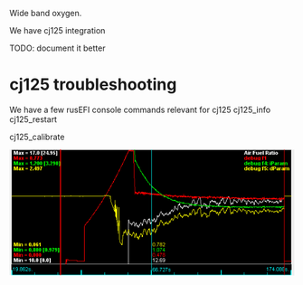 
Wide band oxygen.

We have cj125 integration

TODO: document it better


# cj125 troubleshooting



We have a few rusEFI console commands relevant for cj125
cj125_info
cj125_restart

cj125_calibrate


![x](overview/wbo/cj125_heating_4_9.png)